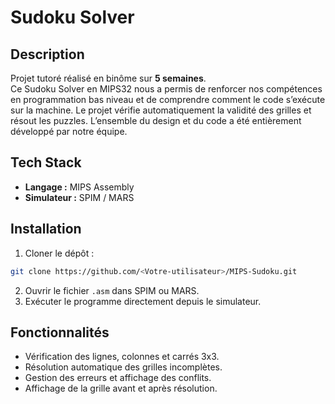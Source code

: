 # Sudoku Solver

## Description
Projet tutoré réalisé en binôme sur **5 semaines**.  
Ce Sudoku Solver en MIPS32 nous a permis de renforcer nos compétences en programmation bas niveau et de comprendre comment le code s’exécute sur la machine. Le projet vérifie automatiquement la validité des grilles et résout les puzzles. L’ensemble du design et du code a été entièrement développé par notre équipe.

## Tech Stack
- **Langage :** MIPS Assembly  
- **Simulateur :** SPIM / MARS  

## Installation
1. Cloner le dépôt :

```bash
git clone https://github.com/<Votre-utilisateur>/MIPS-Sudoku.git
````

2. Ouvrir le fichier `.asm` dans SPIM ou MARS.
3. Exécuter le programme directement depuis le simulateur.

## Fonctionnalités

* Vérification des lignes, colonnes et carrés 3x3.
* Résolution automatique des grilles incomplètes.
* Gestion des erreurs et affichage des conflits.
* Affichage de la grille avant et après résolution.
